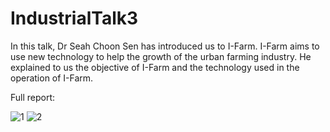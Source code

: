 # IndustrialTalk3

In this talk, Dr Seah Choon Sen has introduced us to I-Farm. I-Farm aims to use new technology to help the growth of the urban farming industry. He explained to us the objective of I-Farm and the technology used in the operation of I-Farm. 

Full report:

![1](https://github.com/ThangWeiJie/IndustrialTalk3/assets/151712052/c807107b-59bb-427b-9cb9-d5c2db591725)
![2](https://github.com/ThangWeiJie/IndustrialTalk3/assets/151712052/9aebea56-0b3d-48f5-b7c1-692a9230b875)

